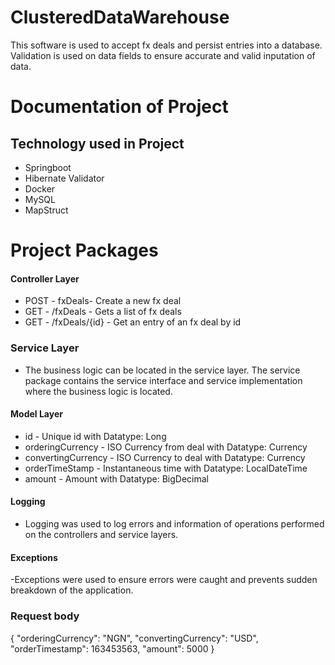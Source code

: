 # ClusteredDataWarehouse
This software is used to accept fx deals and persist entries into a database. Validation is used on data fields to ensure accurate and valid inputation of data.

# Documentation of Project

## Technology used in Project
- Springboot
- Hibernate Validator
- Docker 
- MySQL
- MapStruct

# Project Packages
#### Controller Layer
- POST - fxDeals- Create a new fx deal
- GET - /fxDeals - Gets a list of fx deals
- GET - /fxDeals/{id} - Get an entry of an fx deal by id

### Service Layer
- The business logic can be located in the service layer. The service package contains the service interface and service implementation where the business logic is located.


#### Model Layer
- id - Unique id with Datatype: Long
- orderingCurrency - ISO Currency from deal with Datatype: Currency
- convertingCurrency - ISO Currency to deal with Datatype: Currency
- orderTimeStamp - Instantaneous time with Datatype: LocalDateTime
- amount - Amount with Datatype: BigDecimal

#### Logging
- Logging  was used to log errors and information of operations performed on the controllers and service layers.

#### Exceptions
-Exceptions were used to ensure errors were caught  and prevents sudden breakdown of the application.

### Request body
{
"orderingCurrency": "NGN",
"convertingCurrency": "USD",
"orderTimestamp": 163453563,
"amount": 5000
}


